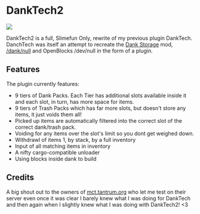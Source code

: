 # DankTech2
<img src="https://github.com/Sefiraat/DankTech2/blob/master/images/logo/logo_large.png">


DankTech2 is a full, Slimefun Only, rewrite of my previous plugin DankTech. DanchTech was itself an attempt to recreate the [Dank Storage](https://www.curseforge.com/minecraft/mc-mods/dank-storage) mod, [/dank/null](https://www.curseforge.com/minecraft/mc-mods/dank-null) and OpenBlocks /dev/null in the form of a plugin.

## Features
The plugin currently features:
* 9 tiers of Dank Packs. Each Tier has additional slots available inside it and each slot, in turn, has more space for items.
* 9 tiers of Trash Packs which has far more slots, but doesn't store any items, it just voids them all!
* Picked up items are automatically filtered into the correct slot of the correct dank/trash pack.
* Voiding for any items over the slot's limit so you dont get weighed down.
* Withdrawl of items 1, by stack, by a full inventory
* Input of all matching items in inventory
* A nifty cargo-compatible unloader
* Using blocks inside dank to build

## Credits
A big shout out to the owners of [mct.tantrum.org](https://mct.enjin.com/) who let me test on their server even once it was clear I barely knew what I was doing for DankTech and then again when I slightly knew what I was doing with DankTech2! <3
